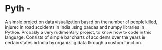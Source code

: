 # Pyth -
A simple project on data visualization based on the number of people killed, injured in road accidents in India using pandas and numpy libraries in Python.
Probably a very rudimentary project, to know how to code in this language. Consists of simple bar charts of accidents over the years in certain states in India by organizing data through a custom function. 
